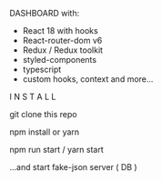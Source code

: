 DASHBOARD with:
- React 18 with hooks 
- React-router-dom v6
- Redux / Redux toolkit
- styled-components
- typescript
- custom hooks, context and more...

I N S T A L L

git clone this repo

npm install or yarn

npm run start / yarn start

...and start fake-json server ( DB )
